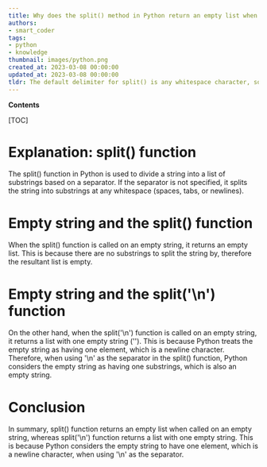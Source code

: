 ```yaml
---
title: Why does the split() method in Python return an empty list when applied to an empty string, while split('\n') returns ['']?
authors:
- smart_coder
tags:
- python
- knowledge
thumbnail: images/python.png
created_at: 2023-03-08 00:00:00
updated_at: 2023-03-08 00:00:00
tldr: The default delimiter for split() is any whitespace character, so split() on an empty string results in an empty list, while split(`\n`) on an empty string results in a list with one empty string element since `\n` is treated as a single delimiter.
---
```


**Contents**

[TOC]

# Explanation: split() function

The split() function in Python is used to divide a string into a list of substrings based on a separator. If the separator is not specified, it splits the string into substrings at any whitespace (spaces, tabs, or newlines). 

# Empty string and the split() function

When the split() function is called on an empty string, it returns an empty list. This is because there are no substrings to split the string by, therefore the resultant list is empty.

# Empty string and the split('\n') function

On the other hand, when the split('\n') function is called on an empty string, it returns a list with one empty string (''). This is because Python treats the empty string as having one element, which is a newline character. Therefore, when using '\n' as the separator in the split() function, Python considers the empty string as having one substrings, which is also an empty string. 

# Conclusion

In summary, split() function returns an empty list when called on an empty string, whereas split('\n') function returns a list with one empty string. This is because Python considers the empty string to have one element, which is a newline character, when using '\n' as the separator.
